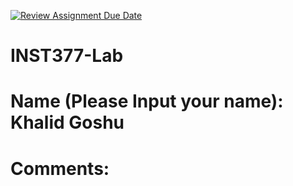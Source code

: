 [![Review Assignment Due Date](https://classroom.github.com/assets/deadline-readme-button-22041afd0340ce965d47ae6ef1cefeee28c7c493a6346c4f15d667ab976d596c.svg)](https://classroom.github.com/a/LHOh9PUe)
# INST377-Lab

# Name (Please Input your name): Khalid Goshu

# Comments: 
